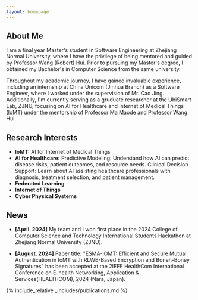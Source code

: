 ```yaml
---
layout: homepage
---
```


## About Me

I am a final year Master's student in Software Engineering at Zhejiang Normal University, 
 where I have the privilege of being mentored and guided by Professor Wang (Robert) Hui. 
Prior to pursuing my Master's degree, I obtained my Bachelor's in Computer Science 
from the same university.

Throughout my academic journey, I have gained invaluable experience, including an internship at China Unicom (Jinhua Branch) as a Software Engineer, where 
I worked under the supervision of Mr. Cao Jing. Additionally, I'm currently serving as a 
gruduate researcher at the UbiSmart Lab, ZJNU, focusing on AI for Healthcare and 
Internet of Medical Things (IoMT) under the mentorship of Professor Ma Maode and Professor Wang Hui.


## Research Interests

- **IoMT:** AI for Internet of Medical Things 
- **AI for Healthcare:** Predictive Modeling: Understand how AI can predict disease risks, patient outcomes, and resource needs.
Clinical Decision Support: Learn about AI assisting healthcare professionals with diagnosis, treatment selection, and patient management.
- **Federated Learning** 
- **Internet of Things**
- **Cyber Physical Systems**


## News
-  <strong>[April. 2024]</strong> My team and I won first place in the 2024 College of Computer Science and Technology International Students Hackathon at Zhejiang Normal University (ZJNU).

-  <strong>[August. 2024]</strong> Paper title: "ESMA-IOMT: Efficient and Secure Mutual Authentication in IoMT with RLWE-Based Encryption and Boneh-Boney Signatures"  has been accepted at the 2IEEE HealthCom International Conference on E-health Networking, Application & Services(HEALTHCOM), 2024 (Nara, Japan).


{% include_relative _includes/publications.md %}

<!--{% include_relative _includes/services.md %}-->